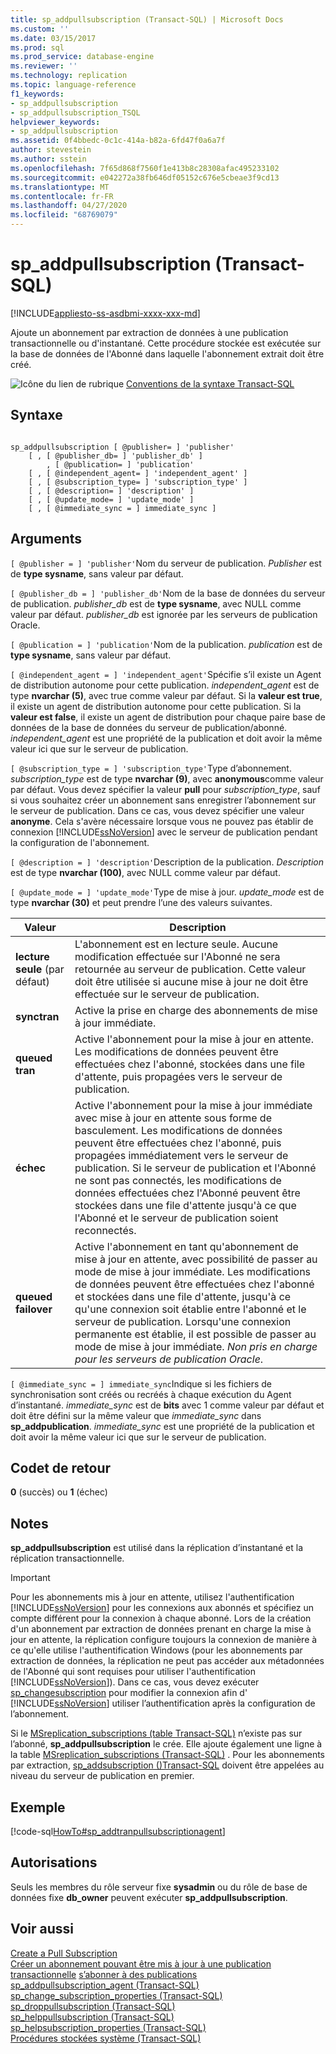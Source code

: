 ```yaml
---
title: sp_addpullsubscription (Transact-SQL) | Microsoft Docs
ms.custom: ''
ms.date: 03/15/2017
ms.prod: sql
ms.prod_service: database-engine
ms.reviewer: ''
ms.technology: replication
ms.topic: language-reference
f1_keywords:
- sp_addpullsubscription
- sp_addpullsubscription_TSQL
helpviewer_keywords:
- sp_addpullsubscription
ms.assetid: 0f4bbedc-0c1c-414a-b82a-6fd47f0a6a7f
author: stevestein
ms.author: sstein
ms.openlocfilehash: 7f65d868f7560f1e413b8c28308afac495233102
ms.sourcegitcommit: e042272a38fb646df05152c676e5cbeae3f9cd13
ms.translationtype: MT
ms.contentlocale: fr-FR
ms.lasthandoff: 04/27/2020
ms.locfileid: "68769079"
---
```

# <a name="sp_addpullsubscription-transact-sql"></a>sp_addpullsubscription (Transact-SQL)
[!INCLUDE[appliesto-ss-asdbmi-xxxx-xxx-md](../../includes/appliesto-ss-asdbmi-xxxx-xxx-md.md)]

  Ajoute un abonnement par extraction de données à une publication transactionnelle ou d'instantané. Cette procédure stockée est exécutée sur la base de données de l'Abonné dans laquelle l'abonnement extrait doit être créé.  
  
 ![Icône du lien de rubrique](../../database-engine/configure-windows/media/topic-link.gif "Icône du lien de rubrique") [Conventions de la syntaxe Transact-SQL](../../t-sql/language-elements/transact-sql-syntax-conventions-transact-sql.md)  
  
## <a name="syntax"></a>Syntaxe  
  
```  
  
sp_addpullsubscription [ @publisher= ] 'publisher'  
    [ , [ @publisher_db= ] 'publisher_db' ]  
        , [ @publication= ] 'publication'  
    [ , [ @independent_agent= ] 'independent_agent' ]  
    [ , [ @subscription_type= ] 'subscription_type' ]  
    [ , [ @description= ] 'description' ]  
    [ , [ @update_mode= ] 'update_mode' ]  
    [ , [ @immediate_sync = ] immediate_sync ]  
```  
  
## <a name="arguments"></a>Arguments  
`[ @publisher = ] 'publisher'`Nom du serveur de publication. *Publisher* est de **type sysname**, sans valeur par défaut.  
  
`[ @publisher_db = ] 'publisher_db'`Nom de la base de données du serveur de publication. *publisher_db* est de **type sysname**, avec NULL comme valeur par défaut. *publisher_db* est ignorée par les serveurs de publication Oracle.  
  
`[ @publication = ] 'publication'`Nom de la publication. *publication* est de **type sysname**, sans valeur par défaut.  
  
`[ @independent_agent = ] 'independent_agent'`Spécifie s’il existe un Agent de distribution autonome pour cette publication. *independent_agent* est de type **nvarchar (5)**, avec true comme valeur par défaut. Si la **valeur est true**, il existe un agent de distribution autonome pour cette publication. Si la **valeur est false**, il existe un agent de distribution pour chaque paire base de données de la base de données du serveur de publication/abonné. *independent_agent* est une propriété de la publication et doit avoir la même valeur ici que sur le serveur de publication.  
  
`[ @subscription_type = ] 'subscription_type'`Type d’abonnement. *subscription_type* est de type **nvarchar (9)**, avec **anonymous**comme valeur par défaut. Vous devez spécifier la valeur **pull** pour *subscription_type*, sauf si vous souhaitez créer un abonnement sans enregistrer l’abonnement sur le serveur de publication. Dans ce cas, vous devez spécifier une valeur **anonyme**. Cela s'avère nécessaire lorsque vous ne pouvez pas établir de connexion [!INCLUDE[ssNoVersion](../../includes/ssnoversion-md.md)] avec le serveur de publication pendant la configuration de l'abonnement.  
  
`[ @description = ] 'description'`Description de la publication. *Description* est de type **nvarchar (100)**, avec NULL comme valeur par défaut.  
  
`[ @update_mode = ] 'update_mode'`Type de mise à jour. *update_mode* est de type **nvarchar (30)** et peut prendre l’une des valeurs suivantes.  
  
|Valeur|Description|  
|-----------|-----------------|  
|**lecture seule** (par défaut)|L'abonnement est en lecture seule. Aucune modification effectuée sur l'Abonné ne sera retournée au serveur de publication. Cette valeur doit être utilisée si aucune mise à jour ne doit être effectuée sur le serveur de publication.|  
|**synctran**|Active la prise en charge des abonnements de mise à jour immédiate.|  
|**queued tran**|Active l'abonnement pour la mise à jour en attente. Les modifications de données peuvent être effectuées chez l'abonné, stockées dans une file d'attente, puis propagées vers le serveur de publication.|  
|**échec**|Active l'abonnement pour la mise à jour immédiate avec mise à jour en attente sous forme de basculement. Les modifications de données peuvent être effectuées chez l'abonné, puis propagées immédiatement vers le serveur de publication. Si le serveur de publication et l'Abonné ne sont pas connectés, les modifications de données effectuées chez l'Abonné peuvent être stockées dans une file d'attente jusqu'à ce que l'Abonné et le serveur de publication soient reconnectés.|  
|**queued failover**|Active l'abonnement en tant qu'abonnement de mise à jour en attente, avec possibilité de passer au mode de mise à jour immédiate. Les modifications de données peuvent être effectuées chez l'abonné et stockées dans une file d'attente, jusqu'à ce qu'une connexion soit établie entre l'abonné et le serveur de publication. Lorsqu'une connexion permanente est établie, il est possible de passer au mode de mise à jour immédiate. *Non pris en charge pour les serveurs de publication Oracle*.|  
  
`[ @immediate_sync = ] immediate_sync`Indique si les fichiers de synchronisation sont créés ou recréés à chaque exécution du Agent d’instantané. *immediate_sync* est de **bits** avec 1 comme valeur par défaut et doit être défini sur la même valeur que *immediate_sync* dans **sp_addpublication**. *immediate_sync* est une propriété de la publication et doit avoir la même valeur ici que sur le serveur de publication.  
  
## <a name="return-code-values"></a>Codet de retour  
 **0** (succès) ou **1** (échec)  
  
## <a name="remarks"></a>Notes  
 **sp_addpullsubscription** est utilisé dans la réplication d’instantané et la réplication transactionnelle.  
  
> [!IMPORTANT]  
>  Pour les abonnements mis à jour en attente, utilisez l'authentification [!INCLUDE[ssNoVersion](../../includes/ssnoversion-md.md)] pour les connexions aux abonnés et spécifiez un compte différent pour la connexion à chaque abonné. Lors de la création d'un abonnement par extraction de données prenant en charge la mise à jour en attente, la réplication configure toujours la connexion de manière à ce qu'elle utilise l'authentification Windows (pour les abonnements par extraction de données, la réplication ne peut pas accéder aux métadonnées de l'Abonné qui sont requises pour utiliser l'authentification [!INCLUDE[ssNoVersion](../../includes/ssnoversion-md.md)]). Dans ce cas, vous devez exécuter [sp_changesubscription](../../relational-databases/system-stored-procedures/sp-changesubscription-transact-sql.md) pour modifier la connexion afin d' [!INCLUDE[ssNoVersion](../../includes/ssnoversion-md.md)] utiliser l’authentification après la configuration de l’abonnement.  
  
 Si le [MSreplication_subscriptions &#40;table Transact-SQL&#41;](../../relational-databases/system-tables/msreplication-subscriptions-transact-sql.md) n’existe pas sur l’abonné, **sp_addpullsubscription** le crée. Elle ajoute également une ligne à la table [MSreplication_subscriptions &#40;Transact-SQL&#41;](../../relational-databases/system-tables/msreplication-subscriptions-transact-sql.md) . Pour les abonnements par extraction, [sp_addsubscription &#40;&#41;Transact-SQL](../../relational-databases/system-stored-procedures/sp-addsubscription-transact-sql.md) doivent être appelées au niveau du serveur de publication en premier.  
  
## <a name="example"></a>Exemple  
 [!code-sql[HowTo#sp_addtranpullsubscriptionagent](../../relational-databases/replication/codesnippet/tsql/sp-addpullsubscription-t_1.sql)]  
  
## <a name="permissions"></a>Autorisations  
 Seuls les membres du rôle serveur fixe **sysadmin** ou du rôle de base de données fixe **db_owner** peuvent exécuter **sp_addpullsubscription**.  
  
## <a name="see-also"></a>Voir aussi  
 [Create a Pull Subscription](../../relational-databases/replication/create-a-pull-subscription.md)   
 [Créer un abonnement pouvant être mis à jour à une publication transactionnelle](../../relational-databases/replication/publish/create-an-updatable-subscription-to-a-transactional-publication.md) [s’abonner à des publications](../../relational-databases/replication/subscribe-to-publications.md)   
 [sp_addpullsubscription_agent &#40;Transact-SQL&#41;](../../relational-databases/system-stored-procedures/sp-addpullsubscription-agent-transact-sql.md)   
 [sp_change_subscription_properties &#40;Transact-SQL&#41;](../../relational-databases/system-stored-procedures/sp-change-subscription-properties-transact-sql.md)   
 [sp_droppullsubscription &#40;Transact-SQL&#41;](../../relational-databases/system-stored-procedures/sp-droppullsubscription-transact-sql.md)   
 [sp_helppullsubscription &#40;Transact-SQL&#41;](../../relational-databases/system-stored-procedures/sp-helppullsubscription-transact-sql.md)   
 [sp_helpsubscription_properties &#40;Transact-SQL&#41;](../../relational-databases/system-stored-procedures/sp-helpsubscription-properties-transact-sql.md)   
 [Procédures stockées système &#40;Transact-SQL&#41;](../../relational-databases/system-stored-procedures/system-stored-procedures-transact-sql.md)  
  
  
